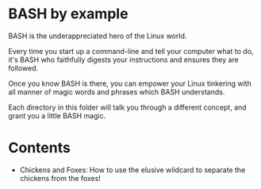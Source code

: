 BASH by example
===============

BASH is the underappreciated hero of the Linux world.

Every time you start up a command-line and tell your computer what to do, it's BASH who faithfully digests your instructions and ensures they are followed.

Once you know BASH is there, you can empower your Linux tinkering with all manner of magic words and phrases which BASH understands.

Each directory in this folder will talk you through a different concept, and grant you a little BASH magic.

Contents
========

 * Chickens and Foxes: How to use the elusive wildcard to separate the chickens from the foxes!
